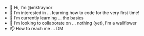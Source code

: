 - 👋 Hi, I’m @mktraynor
- 👀 I’m interested in ... learning how to code for the very first time!
- 🌱 I’m currently learning ... the basics
- 💞️ I’m looking to collaborate on ... nothing (yet), I'm a wallflower
- 📫 How to reach me ... DM

<!---
mktraynor/mktraynor is a ✨ special ✨ repository because its `README.md` (this file) appears on your GitHub profile.
You can click the Preview link to take a look at your changes.
--->
